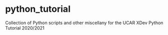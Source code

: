 # python_tutorial

Collection of Python scripts and other miscellany for the UCAR XDev Python Tutorial 2020/2021
